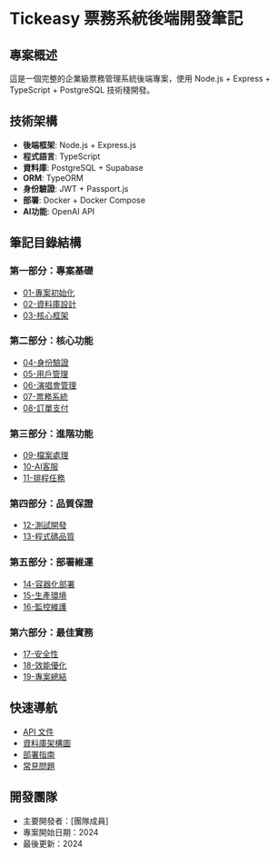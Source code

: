 # Tickeasy 票務系統後端開發筆記

## 專案概述
這是一個完整的企業級票務管理系統後端專案，使用 Node.js + Express + TypeScript + PostgreSQL 技術棧開發。

## 技術架構
- **後端框架**: Node.js + Express.js
- **程式語言**: TypeScript
- **資料庫**: PostgreSQL + Supabase
- **ORM**: TypeORM
- **身份驗證**: JWT + Passport.js
- **部署**: Docker + Docker Compose
- **AI功能**: OpenAI API

## 筆記目錄結構

### 第一部分：專案基礎
- [01-專案初始化](./01-project-initialization/)
- [02-資料庫設計](./02-database-design/)
- [03-核心框架](./03-core-framework/)

### 第二部分：核心功能
- [04-身份驗證](./04-authentication/)
- [05-用戶管理](./05-user-management/)
- [06-演唱會管理](./06-concert-management/)
- [07-票務系統](./07-ticket-system/)
- [08-訂單支付](./08-order-payment/)

### 第三部分：進階功能
- [09-檔案處理](./09-file-handling/)
- [10-AI客服](./10-ai-customer-service/)
- [11-排程任務](./11-scheduler-tasks/)

### 第四部分：品質保證
- [12-測試開發](./12-testing/)
- [13-程式碼品質](./13-code-quality/)

### 第五部分：部署維運
- [14-容器化部署](./14-containerization/)
- [15-生產環境](./15-production/)
- [16-監控維護](./16-monitoring/)

### 第六部分：最佳實務
- [17-安全性](./17-security/)
- [18-效能優化](./18-performance/)
- [19-專案總結](./19-project-summary/)

## 快速導航
- [API 文件](./api-documentation.md)
- [資料庫架構圖](./database-schema.md)
- [部署指南](./deployment-guide.md)
- [常見問題](./faq.md)

## 開發團隊
- 主要開發者：[團隊成員]
- 專案開始日期：2024
- 最後更新：2024 